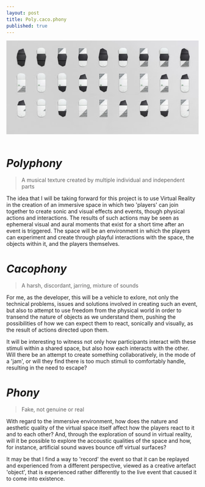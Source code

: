 ```yaml
---
layout: post
title: Poly.caco.phony
published: true
---
```


![Musical collaboration](\images\nordic-designer-collaboration.jpg)
<br><br>

# _Polyphony_ 
> A musical texture created by multiple individual and independent parts<br>

The idea that I will be taking forward for this project is to use Virtual Reality in the creation of an immersive space in which two 'players' can join together to create sonic and visual effects and events, though physical actions and interactions. The results of such actions may be seen as ephemeral visual and aural moments that exist for a short time after an event is triggered. The space will be an environment in which the players can experiment and create through playful interactions with the space, the objects within it, and the players themselves.<br>


# _Cacophony_
> A harsh, discordant, jarring, mixture of sounds<br>

For me, as the developer, this will be a vehicle to exlore, not only the technical problems, issues and solutions involved in creating such an event, but also to attempt to use freedom from the physical world in order to transend the nature of objects as we understand them, pushing the possibilities of how we can expect them to react, sonically and visually, as the result of actions directed upon them.<br>

It will be interesting to witness not only how participants interact with these stimuli within a shared space, but also how each interacts with the other. Will there be an attempt to create something collaboratively, in the mode of a 'jam', or will they find there is too much stimuli to comfortably handle, resulting in the need to escape? <br>

# _Phony_ 
>Fake, not genuine or real<br>

With regard to the immersive environment, how does the nature and aesthetic quality of the virtual space itself affect how the players react to it and to each other? And, through the exploration of sound in virtual reality, will it be possible to explore the accoustic qualities of the space and how, for instance, artificial sound waves bounce off virtual surfaces?<br>

It may be that I find a way to 'record' the event so that it can be replayed and experienced from a different perspective, viewed as a creative artefact 'object', that is experienced rather differently to the live event that caused it to come into existence. <br>







